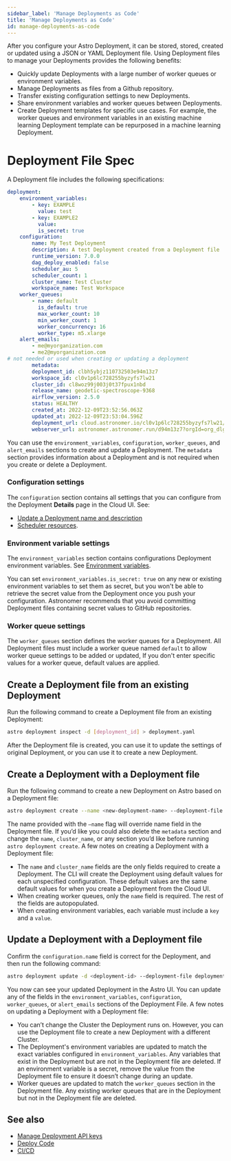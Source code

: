 ```yaml
---
sidebar_label: 'Manage Deployments as Code'
title: 'Manage Deployments as Code'
id: manage-deployments-as-code
---
```


<head>
  <meta name="description" content="Manage an Astro Deployment with JSON or YAML Deployment file. This Deployment file can be used to store, create, or update a Deployment's configuration." />
  <meta name="og:description" content="Manage an Astro Deployment with JSON or YAML Deployment file. This Deployment file can be used to store, create, or update a Deployment's configuration." />
</head>

After you configure your Astro Deployment, it can  be stored,  stored, created or updated  using a JSON or YAML Deployment file. Using Deployment files to manage your Deployments provides the following benefits:

- Quickly update Deployments with a large number of worker queues or environment variables.
- Manage Deployments as files from a Github repository.
- Transfer existing configuration settings to new Deployments. 
- Share environment variables and worker queues between Deployments.
- Create Deployment templates for specific use cases. For example, the worker queues and environment variables in an existing machine learning Deployment template can be repurposed in a machine learning Deployment.

# Deployment File Spec

A Deployment file includes the following specifications:

```yaml
deployment:
    environment_variables:
        - key: EXAMPLE
          value: test
        - key: EXAMPLE2
          value:
          is_secret: true
    configuration:
        name: My Test Deployment
        description: A test Deployment created from a Deployment file
        runtime_version: 7.0.0
        dag_deploy_enabled: false
        scheduler_au: 5
        scheduler_count: 1
        cluster_name: Test Cluster
        workspace_name: Test Workspace
    worker_queues:
        - name: default
          is_default: true
          max_worker_count: 10
          min_worker_count: 1
          worker_concurrency: 16
          worker_type: m5.xlarge
    alert_emails:
        - me@myorganization.com
        - me2@myorganization.com
# not needed or used when creating or updating a deployment
        metadata:
        deployment_id: clbh5ybjz110732503e94m13z7
        workspace_id: cl0v1p6lc728255byzyfs7lw21
        cluster_id: cl8woz99j003j0t37fpux1nbd
        release_name: geodetic-spectroscope-9368
        airflow_version: 2.5.0
        status: HEALTHY
        created_at: 2022-12-09T23:52:56.063Z
        updated_at: 2022-12-09T23:53:04.596Z
        deployment_url: cloud.astronomer.io/cl0v1p6lc728255byzyfs7lw21/deployments/clbh5ybjz110732503e94m13z7/analytics
        webserver_url: astronomer.astronomer.run/d94m13z7?orgId=org_dlgevirUCwI9vX10
```

You can use the `environment_variables`, `configuration`, `worker_queues`, and `alert_emails` sections to create and update a Deployment. The `metadata` section provides information about a Deployment and is not required when you create or delete a Deployment.

### Configuration settings

The `configuration` section contains all settings that you can configure from the Deployment **Details** page in the Cloud UI. See:

- [Update a Deployment name and description](configure-deployment-resources.md#update-a-deployment-name-and-description)
- [Scheduler resources](configure-deployment-resources.md#scheduler-resources).


### Environment variable settings

The `environment_variables` section contains configurations Deployment environment variables. See [Environment variables](environment-variables.md).

You can set `environment_variables.is_secret: true` on any new or existing environment variables to set them as secret, but you won't be able to retrieve the secret value from the Deployment once you push your configuration. Astronomer recommends that you avoid committing Deployment files containing secret values to GitHub repositories.

### Worker queue settings

The `worker_queues` section defines the worker queues for a Deployment. All Deployment files must include a worker queue named `default` to allow worker queue settings to be added or updated, If you don't enter specific values for a worker queue, default values are applied.

## Create a Deployment file from an existing Deployment

Run the following command to create a Deployment file from an existing Deployment:

```bash
astro deployment inspect -d [deployment_id] > deployment.yaml
```

After the Deployment file is created, you can use it to update the settings of original Deployment, or you can use it to create a new Deployment.

## Create a Deployment with a Deployment file

Run the following command to create a new Deployment on Astro based on a Deployment file:

```bash
astro deployment create --name <new-deployment-name> --deployment-file deployment.yaml
```

The name provided with the `—name` flag will override name field in the Deployment file. If you’d like you could also delete the `metadata` section and change the `name`, `cluster_name`, or any section you’d like before running `astro deployment create`. A few notes on creating a Deployment with a Deployment file:

- The `name` and `cluster_name` fields are the only fields required to create a Deployment. The CLI will create the Deployment using default values for each unspecified configuration. These default values are the same default values for when you create a Deployment from the Cloud UI.
- When creating worker queues, only the `name` field is required. The rest of the fields are autopopulated.
- When creating environment variables, each variable must include a `key` and a `value`.

## Update a Deployment with a Deployment file

Confirm the `configuration.name` field is correct for the Deployment, and then run the following command:

```bash
astro deployment update -d <deployment-id> --deployment-file deployment.yaml
```

You now can see your updated Deployment in the Astro UI. You can update any of the fields in the `environment_variables`, `configuration`, `worker_queues`, or `alert_emails` sections of the Deployment File. A few notes on updating a Deployment with a Deployment file:

- You can’t change the Cluster the Deployment runs on. However, you can use the Deployment file to create a new Deployment with a different Cluster.
- The Deployment's environment variables are updated to match the exact variables configured in `environment_variables`. Any variables that exist in the Deployment but are not in the Deployment file are deleted. If an environment variable is a secret, remove the value from the Deployment file to ensure it doesn’t change during an update.
- Worker queues are updated to match the `worker_queues` section in the Deployment file. Any existing worker queues that are in the Deployment but not in the Deployment file are deleted.

## See also

- [Manage Deployment API keys](api-keys.md)
- [Deploy Code](deploy-code.md)
- [CI/CD](ci-cd.md)